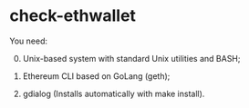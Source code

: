 # check-ethwallet
You need: 

0. Unix-based system with standard Unix utilities and BASH;

1. Ethereum CLI based on GoLang (geth);

2. gdialog (Installs automatically with make install).

